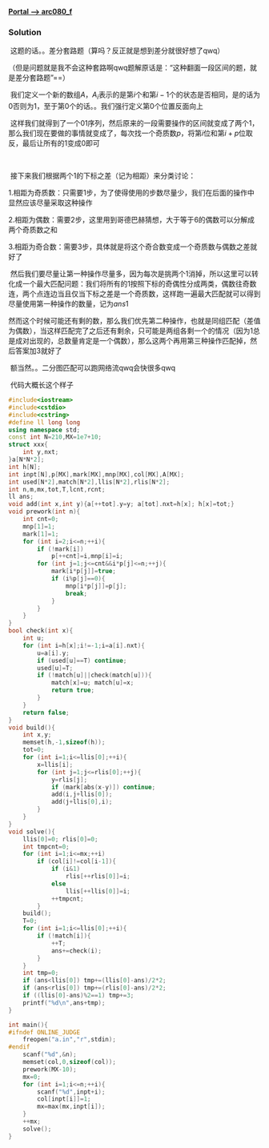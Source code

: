 [**Portal --> arc080_f**](https://arc080.contest.atcoder.jp/tasks/arc080_d)

### Solution

​	这题的话。。差分套路题（算吗？反正就是想到差分就很好想了qwq）

​	（但是问题就是我不会这种套路啊qwq题解原话是：“这种翻面一段区间的题，就是差分套路题”==）

​	我们定义一个新的数组$A$，$A_i$表示的是第$i$个和第$i-1$个的状态是否相同，是的话为$0$否则为$1$，至于第$0$个的话。。我们强行定义第$0$个位置反面向上

​	这样我们就得到了一个$01$序列，然后原来的一段需要操作的区间就变成了两个$1$，那么我们现在要做的事情就变成了，每次找一个奇质数$p$，将第$i$位和第$i+p$位取反，最后让所有的$1$变成$0$即可

​	

​	接下来我们根据两个$1$的下标之差（记为相距）来分类讨论：

1.相距为奇质数：只需要$1$步，为了使得使用的步数尽量少，我们在后面的操作中显然应该尽量采取这种操作

2.相距为偶数：需要$2$步，这里用到哥德巴赫猜想，大于等于$6$的偶数可以分解成两个奇质数之和

3.相距为奇合数：需要$3$步，具体就是将这个奇合数变成一个奇质数与偶数之差就好了



​	然后我们要尽量让第一种操作尽量多，因为每次是挑两个$1$消掉，所以这里可以转化成一个最大匹配问题：我们将所有的$1$按照下标的奇偶性分成两类，偶数往奇数连，两个点连边当且仅当下标之差是一个奇质数，这样跑一遍最大匹配就可以得到尽量使用第一种操作的数量，记为$ans1$

​	然而这个时候可能还有剩的数，那么我们优先第二种操作，也就是同组匹配（差值为偶数），当这样匹配完了之后还有剩余，只可能是两组各剩一个的情况（因为$1​$总是成对出现的，总数量肯定是一个偶数），那么这两个再用第三种操作匹配掉，然后答案加$3​$就好了

​	额当然。。二分图匹配可以跑网络流qwq会快很多qwq



​	代码大概长这个样子

```C++
#include<iostream>
#include<cstdio>
#include<cstring>
#define ll long long
using namespace std;
const int N=210,MX=1e7+10;
struct xxx{
	int y,nxt;
}a[N*N*2];
int h[N];
int inpt[N],p[MX],mark[MX],mnp[MX],col[MX],A[MX];
int used[N*2],match[N*2],llis[N*2],rlis[N*2];
int n,m,mx,tot,T,lcnt,rcnt;
ll ans;
void add(int x,int y){a[++tot].y=y; a[tot].nxt=h[x]; h[x]=tot;}
void prework(int n){
	int cnt=0;
	mnp[1]=1;
	mark[1]=1;
	for (int i=2;i<=n;++i){
		if (!mark[i])
			p[++cnt]=i,mnp[i]=i;
		for (int j=1;j<=cnt&&i*p[j]<=n;++j){
			mark[i*p[j]]=true;
			if (i%p[j]==0){
				mnp[i*p[j]]=p[j];
				break;
			}
		}
	}
}
bool check(int x){
	int u;
	for (int i=h[x];i!=-1;i=a[i].nxt){
		u=a[i].y;
		if (used[u]==T) continue;
		used[u]=T;
		if (!match[u]||check(match[u])){
			match[x]=u; match[u]=x;
			return true;
		}
	}
	return false;
}
void build(){
	int x,y;
	memset(h,-1,sizeof(h));
	tot=0;
	for (int i=1;i<=llis[0];++i){
		x=llis[i];
		for (int j=1;j<=rlis[0];++j){
			y=rlis[j];
			if (mark[abs(x-y)]) continue;
			add(i,j+llis[0]);
			add(j+llis[0],i);
		}
	}
}
void solve(){
	llis[0]=0; rlis[0]=0;
	int tmpcnt=0;
	for (int i=1;i<=mx;++i)
		if (col[i]!=col[i-1]){
			if (i&1) 
				rlis[++rlis[0]]=i;
			else 
				llis[++llis[0]]=i;
			++tmpcnt;
		}
	build();
	T=0;
	for (int i=1;i<=llis[0];++i){
		if (!match[i]){
			++T;
			ans+=check(i);
		}
	}
	int tmp=0;
	if (ans<llis[0]) tmp+=(llis[0]-ans)/2*2;
	if (ans<rlis[0]) tmp+=(rlis[0]-ans)/2*2;
	if ((llis[0]-ans)%2==1) tmp+=3;
	printf("%d\n",ans+tmp);
}

int main(){
#ifndef ONLINE_JUDGE
	freopen("a.in","r",stdin);
#endif
	scanf("%d",&n);
	memset(col,0,sizeof(col));
	prework(MX-10);
	mx=0;
	for (int i=1;i<=n;++i){
		scanf("%d",inpt+i);
		col[inpt[i]]=1;
		mx=max(mx,inpt[i]);
	}
	++mx;
	solve();
}
```



​	